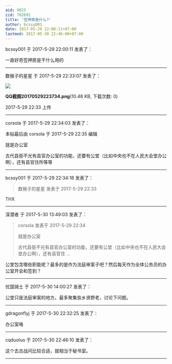 ```yaml
---
aid: 9025
zid: 702692
title: '签押房是什么?'
author: bcssy001
date: 2017-05-29 22:00:11+07:00
lastmod: 2017-05-30 22:46:00+07:00
---
```


bcssy001 于 2017-5-29 22:00:11 发表了：

一直好奇签押房是干什么用的

---------

数猴子的星星 于 2017-5-29 22:33:07 发表了：

![](https://mirrors.tuna.tsinghua.edu.cn/osdn/lgqm/72877/223343bg9j5fz5gw9fvxd7.png)



**QQ截图20170529223734.png**(10.48 KB, 下载次数: 0)



2017-5-29 22:33 上传

---------

corsola 于 2017-5-29 22:34:03 发表了：

本帖最后由 corsola 于 2017-5-29 22:35 编辑 

就是办公室

古代县衙不光有县官办公室的功能，还要有公堂（比如中央也不在人民大会堂办公啊），还有县官住所等等

---------

bcssy001 于 2017-5-29 22:34:18 发表了：

> 数猴子的星星 发表于 2017-5-29 22:33



THX

---------

深潜者 于 2017-5-30 13:49:03 发表了：

> corsola 发表于 2017-5-29 22:34
> 
> 就是办公室
> 
> 古代县衙不光有县官办公室的功能，还要有公堂（比如中央也不在人民大会堂办公啊），还有县官住 ...



公堂包含哪些职能呢？最多的是作为法庭审案子吧？然后每天作为全体公务员的办公室开会和签到？

---------

忧国骑士 于 2017-5-30 14:00:27 发表了：

公堂只是法庭审案的地方。最多聚集些乡贤野老，讨论下问题。

---------

gdragonflyj 于 2017-5-30 22:32:25 发表了：

办公室咯

---------

cqduoluo 于 2017-5-30 22:46:10 发表了：

这个去古战问比较合适，就相当于秘书室。

---------

